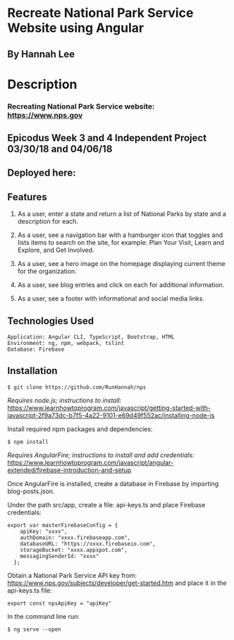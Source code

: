 # Recreate National Park Service Website using Angular

## By Hannah Lee

# Description

### Recreating National Park Service website: https://www.nps.gov

## Epicodus Week 3 and 4 Independent Project 03/30/18 and 04/06/18

## Deployed here:

## Features

1. As a user, enter a state and return a list of National Parks by state and a description for each.

2. As a user, see a navigation bar with a hamburger icon that toggles and lists items to search on the site, for example: Plan Your Visit, Learn and Explore, and Get Involved.

3. As a user, see a hero image on the homepage displaying current theme for the organization.

4. As a user, see blog entries and click on each for additional information.

5. As a user, see a footer with informational and social media links.


## Technologies Used

```
Application: Angular CLI, TypeScript, Bootstrap, HTML
Environment: ng, npm, webpack, tslint
Database: Firebase
```

## Installation

```
$ git clone https://github.com/RunHannah/nps
```

_Requires node.js; instructions to install:_ https://www.learnhowtoprogram.com/javascript/getting-started-with-javascript-2f9a73dc-b7f5-4a22-9101-e69d49f552ac/installing-node-js

Install required npm packages and dependencies:

```
$ npm install
```

_Requires AngularFire; instructions to install and add credentials:_
https://www.learnhowtoprogram.com/javascript/angular-extended/firebase-introduction-and-setup

Once AngularFire is installed, create a database in Firebase by importing blog-posts.json.

Under the path src/app, create a file: api-keys.ts and place Firebase credentials:

```
export var masterFirebaseConfig = {
    apiKey: "xxxx",
    authDomain: "xxxx.firebaseapp.com",
    databaseURL: "https://xxxx.firebaseio.com",
    storageBucket: "xxxx.appspot.com",
    messagingSenderId: "xxxx"
  };
```

Obtain a National Park Service API key from: https://www.nps.gov/subjects/developer/get-started.htm
and place it in the api-keys.ts file:

```
export const npsApiKey = "apiKey"
```

In the command line run:

```
$ ng serve --open
```
